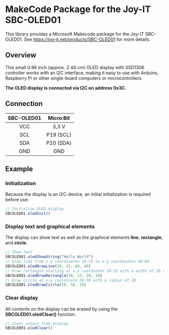 # MakeCode Package for the Joy-IT SBC-OLED01

This library provides a Microsoft Makecode package for the Joy-IT SBC-OLED01. See https://joy-it.net/products/SBC-OLED01 for more details.

## Overview

This small 0.96 inch (approx. 2.44 cm) OLED display with SSD1306 controller works with an I2C interface, making it easy to use with Arduino, Raspberry Pi or other single-board computers or microcontrollers.

**The OLED display is connected via I2C on address 0x3C.**

## Connection

|         SBC-OLED01       |               Micro:Bit            |
|:------------------------:|:----------------------------------:|
| VCC                      | 3,3 V                              |
| SCL                      | P19 (SCL)                          |
| SDA                      | P20 (SDA)                          |
| GND                      | GND                                |

## Example

### Initialization

Because the display is an I2C-device, an initial initialization is required before use:

```typescript
// Initialize OLED display
SBCOLED01.oledInit()
```

### Display text and graphical elements
The display can show text as well as the graphical elements **line**, **rectangle**, and **circle**.

```typescript
// Show text
SBCOLED01.oledShowString("Hello World")
// Draw line from x-y coordinates 10-15 to x-y coordinates 60-60
SBCOLED01.oledDrawLine(10, 15, 60, 60)
// Draw rectangle starting at x-y coordinate 10-15 with a width of 20 and a height of 30
SBCOLED01.oledDrawRectangle(10, 15, 20, 30)
// Draw circle at x-y coordinate 50-50 with a radius of 20
SBCOLED01.oledDrawCircle(50, 50, 20)
```

### Clear display

All contents on the display can be erased by using the **SBCOLED01.oledClear()** function.

```typescript
// CLear output from display
SBCOLED01.oledClear()
```
